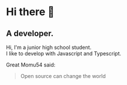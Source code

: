 # Hi there 👋
## A developer.

Hi, I'm a junior high school student.  
I like to develop with Javascript and Typescript.  

Great Momu54 said:  
> Open source can change the world

<!--
**momu54/momu54** is a ✨ _special_ ✨ repository because its `README.md` (this file) appears on your GitHub profile.

Here are some ideas to get you started:

- 🔭 I’m currently working on ...
- 🌱 I’m currently learning ...
- 👯 I’m looking to collaborate on ...
- 🤔 I’m looking for help with ...
- 💬 Ask me about ...
- 📫 How to reach me: ...
- 😄 Pronouns: ...
- ⚡ Fun fact: ...
-->
